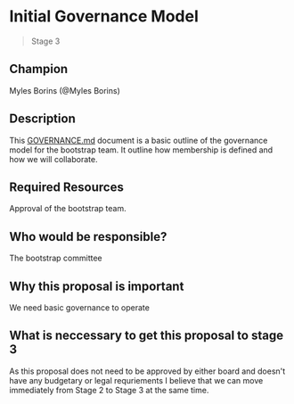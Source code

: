 # Initial Governance Model
>  Stage 3

## Champion

Myles Borins (@Myles Borins)

## Description

This [GOVERNANCE.md][] document is a basic outline of the governance model for the bootstrap team. It outline how membership is defined and how we will collaborate.

## Required Resources

Approval of the bootstrap team.

## Who would be responsible?

The bootstrap committee

## Why this proposal is important

We need basic governance to operate

## What is neccessary to get this proposal to stage 3

As this proposal does not need to be approved by either board and doesn't have any budgetary or legal requriements I believe
that we can move immediately from Stage 2 to Stage 3 at the same time.

[GOVERNANCE.md]: ./GOVERNANCE.md
